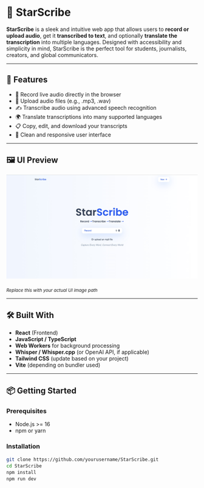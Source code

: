 # 🌟 StarScribe

**StarScribe** is a sleek and intuitive web app that allows users to **record or upload audio**, get it **transcribed to text**, and optionally **translate the transcription** into multiple languages. Designed with accessibility and simplicity in mind, StarScribe is the perfect tool for students, journalists, creators, and global communicators.

---

## 🚀 Features

- 🎤 Record live audio directly in the browser
- 📁 Upload audio files (e.g., .mp3, .wav)
- ✍️ Transcribe audio using advanced speech recognition
- 🌍 Translate transcriptions into many supported languages
- 📋 Copy, edit, and download your transcripts
- 📱 Clean and responsive user interface

---

## 🖼️ UI Preview

![StarScribe UI](src/assets/C14CFF72-2293-48BC-894F-5BB243D2161A.jpeg)

<sub>*Replace this with your actual UI image path*</sub>

---

## 🛠️ Built With

- **React** (Frontend)
- **JavaScript / TypeScript**
- **Web Workers** for background processing
- **Whisper / Whisper.cpp** (or OpenAI API, if applicable)
- **Tailwind CSS** (update based on your project)
- **Vite** (depending on bundler used)

---

## 📦 Getting Started

### Prerequisites

- Node.js >= 16
- npm or yarn

### Installation

```bash
git clone https://github.com/yourusername/StarScribe.git
cd StarScribe
npm install
npm run dev

